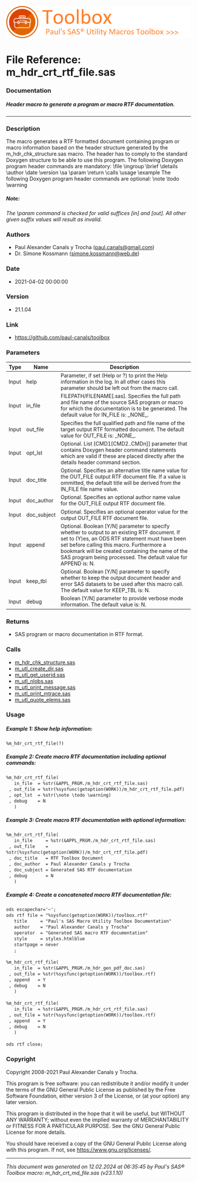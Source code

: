 ![../../misc/images/doc_banner.png](../../misc/images/doc_banner.png)
# 
# File Reference: m_hdr_crt_rtf_file.sas

### Documentation

##### Header macro to generate a program or macro RTF documentation.

***

### Description
The macro generates a RTF formatted document containing program or macro information based on the header structure generated by the m_hdr_chk_structure.sas macro. The header has to comply to the standard Doxygen structure to be able to use this program. The following Doxygen program header commands are mandatory:
 \\file
 \\ingroup
 \\brief
 \\details
 \\author
 \\date
 \\version
 \\sa
 \\param
 \\return
 \\calls
 \\usage
 \\example
 The following Doxygen program header commands are optional:
 \\note
 \\todo
 \\warning


##### *Note:*
*The \\param command is checked for valid suffices [in] and [out]. All other given suffix values will result as invalid.*

### Authors
* Paul Alexander Canals y Trocha (paul.canals@gmail.com)
* Dr. Simone Kossmann (simone.kossmann@web.de)

### Date
* 2021-04-02 00:00:00

### Version
* 21.1.04

### Link
* https://github.com/paul-canals/toolbox

### Parameters
| Type | Name | Description |
| ---- | ---- | ----------- |
| Input | help | Parameter, if set (Help or ?) to print the Help information in the log. In all other cases this parameter should be left out from the macro call. |
| Input | in_file | FILEPATH/FILENAME[.sas]. Specifies the full path and file name of the source SAS program or macro for which the documentation is to be generated. The default value for IN_FILE is: \_NONE\_. |
| Input | out_file | Specifies the full qualified path and file name of the target output RTF formatted document. The default value for OUT_FILE is: \_NONE\_. |
| Input | opt_lst | Optional. List [CMD1[CMD2..CMDn]] parameter that contains Doxygen header command statements which are valid if these are placed directly after the details header command section. |
| Input | doc_title | Optional. Specifies an alternative title name value for the OUT_FILE output RTF document file. If a value is ommitted, the default title will be derived from the IN_FILE file name value. |
| Input | doc_author | Optional. Specifies an optional author name value for the OUT_FILE output RTF document file. |
| Input | doc_subject | Optional. Specifies an optional operator value for the output OUT_FILE RTF document file. |
| Input | append | Optional. Boolean [Y/N] parameter to specify whether to output to an existing RTF document. If set to (Y)es, an ODS RTF statement must have been set before calling this macro. Furthermore a bookmark will be created containing the name of the SAS program being processed. The default value for APPEND is: N. |
| Input | keep_tbl | Optional. Boolean [Y/N] parameter to specify whether to keep the output document header and error SAS datasets to be used after this macro call. The default value for KEEP_TBL is: N. |
| Input | debug | Boolean [Y/N] parameter to provide verbose mode information. The default value is: N. |

### Returns
* SAS program or macro documentation in RTF format.

### Calls
* [m_hdr_chk_structure.sas](m_hdr_chk_structure.md)
* [m_utl_create_dir.sas](m_utl_create_dir.md)
* [m_utl_get_userid.sas](m_utl_get_userid.md)
* [m_utl_nlobs.sas](m_utl_nlobs.md)
* [m_utl_print_message.sas](m_utl_print_message.md)
* [m_utl_print_mtrace.sas](m_utl_print_mtrace.md)
* [m_utl_quote_elems.sas](m_utl_quote_elems.md)

### Usage

##### Example 1: Show help information:
```sas
%m_hdr_crt_rtf_file(?)
```

##### Example 2: Create macro RTF documentation including optional commands:
```sas
%m_hdr_crt_rtf_file(
   in_file  = %str(&APPL_PRGM./m_hdr_crt_rtf_file.sas)
 , out_file = %str(%sysfunc(getoption(WORK))/m_hdr_crt_rtf_file.pdf)
 , opt_lst  = %str(\note \todo \warning)
 , debug    = N
   )
```

##### Example 3: Create macro RTF documentation with optional information:
```sas
%m_hdr_crt_rtf_file(
   in_file     = %str(&APPL_PRGM./m_hdr_crt_rtf_file.sas)
 , out_file    = %str(%sysfunc(getoption(WORK))/m_hdr_crt_rtf_file.pdf)
 , doc_title   = RTF Toolbox Document
 , doc_author  = Paul Alexander Canals y Trocha
 , doc_subject = Generated SAS RTF documentation
 , debug       = N
   )
```

##### Example 4: Create a concatenated macro RTF documentation file:
```sas
ods escapechar='~';
ods rtf file = "%sysfunc(getoption(WORK))/toolbox.rtf"
   title     = "Paul's SAS Macro Utility Toolbox Documentation"
   author    = "Paul Alexander Canals y Trocha"
   operator  = "Generated SAS macro RTF documentation"
   style     = styles.htmlblue
   startpage = never
   ;

%m_hdr_crt_rtf_file(
   in_file  = %str(&APPL_PRGM./m_hdr_gen_pdf_doc.sas)
 , out_file = %str(%sysfunc(getoption(WORK))/toolbox.rtf)
 , append   = Y
 , debug    = N
   )

%m_hdr_crt_rtf_file(
   in_file  = %str(&APPL_PRGM./m_hdr_crt_rtf_file.sas)
 , out_file = %str(%sysfunc(getoption(WORK))/toolbox.rtf)
 , append   = Y
 , debug    = N
   )

ods rtf close;
```

### Copyright
Copyright 2008-2021 Paul Alexander Canals y Trocha. 
 
This program is free software: you can redistribute it and/or modify 
it under the terms of the GNU General Public License as published by 
the Free Software Foundation, either version 3 of the License, or 
(at your option) any later version. 
 
This program is distributed in the hope that it will be useful, 
but WITHOUT ANY WARRANTY; without even the implied warranty of 
MERCHANTABILITY or FITNESS FOR A PARTICULAR PURPOSE. See the 
GNU General Public License for more details. 
 
You should have received a copy of the GNU General Public License 
along with this program. If not, see <https://www.gnu.org/licenses/>. 


***
*This document was generated on 12.02.2024 at 06:35:45  by Paul's SAS&reg; Toolbox macro: m_hdr_crt_md_file.sas (v23.1.10)*
